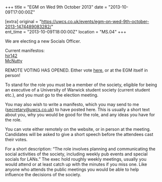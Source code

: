 +++
title = "EGM on Wed 9th October 2013"
date = "2013-10-09T17:00:00Z"

[extra]
original = "https://uwcs.co.uk/events/egm-on-wed-9th-october-2013-1474489083282/"    
ent_time = "2013-10-09T18:00:00Z"
location = "MS.04"
+++

We are electing a new Socials Officer.

Current manifestos:  
[hir142](http://veltas.uwcs.co.uk/man_hir.html)  
[McNutty](http://veltas.uwcs.co.uk/manifesto_mcnutty.html)

REMOTE VOTING HAS OPENED. Either vote [here](http://uwcs.co.uk/elections/details/5/), or at the EGM itself in person\!

To stand for the role you must be a member of the society, eligible for being an executive of a University of Warwick student society (current student etc.), and you must go to the election meeting.

You may also wish to write a manifesto, which you may send to me (secretary@uwcs.co.uk) to have posted here. This is usually a short text about you, why you would be good for the role, and any ideas you have for the role.

You can vote either remotely on the website, or in person at the meeting. Candidates will be asked to give a short speech before the attendees cast their votes.

For a short description: “The role involves planning and communicating the social activities of the society, including weekly pub events and special socials for LANs.” The exec hold roughly weekly meetings, usually you would attend or at least catch up with the minutes if you miss one. Like anyone who attends the public meetings you would be able to help influence the decisions of the society.

